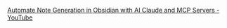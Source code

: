 [Automate Note Generation in Obsidian with AI Claude and MCP Servers - YouTube](https://www.youtube.com/watch?v=NnwwpASG1_4)

